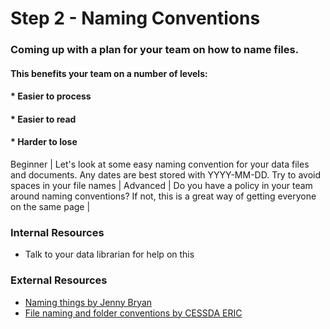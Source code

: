 # Step 2 - Naming Conventions

### Coming up with a plan for your team on how to name files.

#### This benefits your team on a number of levels:
#### * Easier to process
#### * Easier to read
#### * Harder to lose

Beginner | Let's look at some easy naming convention for your data files and documents. Any dates are best stored with YYYY-MM-DD. Try to avoid spaces in your file names |
Advanced | Do you have a policy in your team around naming conventions? If not, this is a great way of getting everyone on the same page |


### Internal Resources
* Talk to your data librarian for help on this

### External Resources
* [Naming things by Jenny Bryan](https://speakerdeck.com/jennybc/how-to-name-files)
* [File naming and folder conventions by CESSDA ERIC](https://www.cessda.eu/Training/Training-Resources/Library/Data-Management-Expert-Guide/2.-Organise-Document/File-naming-and-folder-structure)

